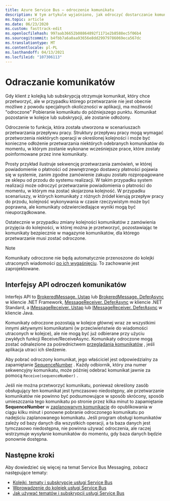 ```yaml
---
title: Azure Service Bus — odroczenie komunikatu
description: W tym artykule wyjaśniono, jak odroczyć dostarczanie komunikatów Azure Service Bus. Komunikat pozostanie w kolejce lub subskrypcji, ale zostanie odłożony.
ms.topic: article
ms.date: 06/23/2020
ms.custom: fasttrack-edit
ms.openlocfilehash: 997aab36652b08864892f1171e2b8588ec5f06b4
ms.sourcegitcommit: b4fbb7a6a0aa93656e8dd29979786069eca567dc
ms.translationtype: MT
ms.contentlocale: pl-PL
ms.lasthandoff: 04/13/2021
ms.locfileid: "107306113"
---
```

# <a name="message-deferral"></a>Odraczanie komunikatów

Gdy klient z kolejką lub subskrypcją otrzymuje komunikat, który chce przetworzyć, ale w przypadku którego przetwarzanie nie jest obecnie możliwe z powodu specjalnych okoliczności w aplikacji, ma możliwość "odroczone" Pobieranie komunikatu do późniejszego punktu. Komunikat pozostanie w kolejce lub subskrypcji, ale zostanie odłożony.

Odroczenie to funkcja, która została utworzona w scenariuszach przetwarzania przepływu pracy. Struktury przepływu pracy mogą wymagać przetworzenia niektórych operacji w określonej kolejności i może być konieczne odłożenie przetwarzania niektórych odebranych komunikatów do momentu, w którym zostanie wykonane wcześniejsze prace, które zostały poinformowane przez inne komunikaty.

Prosty przykład ilustruje sekwencję przetwarzania zamówień, w której powiadomienie o płatności od zewnętrznego dostawcy płatności pojawia się w systemie, zanim zgodne zamówienie zakupu zostało rozpropagowane ze sklepu od przodu do systemu realizacji. W takim przypadku system realizacji może odroczyć przetwarzanie powiadomienia o płatności do momentu, w którym ma zostać skojarzona kolejność. W przypadku scenariuszy, w których komunikaty z różnych źródeł kierują przepływ pracy do przodu, kolejność wykonywania w czasie rzeczywistym może być poprawna, ale komunikaty odzwierciedlające wyniki mogą być nieuporządkowane.

Ostatecznie w przypadku zmiany kolejności komunikatów z zamówienia przyjęcia do kolejności, w której można je przetworzyć, pozostawiając te komunikaty bezpiecznie w magazynie komunikatów, dla którego przetwarzanie musi zostać odroczone.

> [!NOTE]
> Komunikaty odroczone nie będą automatycznie przenoszone do kolejki utraconych wiadomości [po ich wygaśnięciu](./service-bus-dead-letter-queues.md#time-to-live). To zachowanie jest zaprojektowane.

## <a name="message-deferral-apis"></a>Interfejsy API odroczeń komunikatów

Interfejs API to [BrokeredMessage. Ustąp](/dotnet/api/microsoft.servicebus.messaging.brokeredmessage.defer#Microsoft_ServiceBus_Messaging_BrokeredMessage_Defer) lub [BrokeredMessage. DeferAsync](/dotnet/api/microsoft.servicebus.messaging.brokeredmessage.deferasync#Microsoft_ServiceBus_Messaging_BrokeredMessage_DeferAsync) w kliencie .NET Framework, [MessageReceiver. DeferAsync](/dotnet/api/microsoft.azure.servicebus.core.messagereceiver.deferasync) w kliencie .NET Standard, a [IMessageReceiver. Ustąp](/java/api/com.microsoft.azure.servicebus.imessagereceiver.defer) lub [IMessageReceiver. DeferAsync](/java/api/com.microsoft.azure.servicebus.imessagereceiver.deferasync) w kliencie Java. 

Komunikaty odroczone pozostają w kolejce głównej wraz ze wszystkimi innymi aktywnymi komunikatami (w przeciwieństwie do wiadomości utraconych w kolejce), ale nie mogą być już odbierane przy użyciu zwykłych funkcji Receive/ReceiveAsync. Komunikaty odroczone mogą zostać odnalezione za pośrednictwem [przeglądania komunikatów](message-browsing.md) , jeśli aplikacja utraci ich śledzenie.

Aby pobrać odroczony komunikat, jego właściciel jest odpowiedzialny za zapamiętanie [SequenceNumber](/dotnet/api/microsoft.azure.servicebus.message.systempropertiescollection.sequencenumber#Microsoft_Azure_ServiceBus_Message_SystemPropertiesCollection_SequenceNumber) . Każdy odbiornik, który zna numer sekwencyjny komunikatu, może później odebrać komunikat jawnie za pomocą `Receive(sequenceNumber)` .

Jeśli nie można przetworzyć komunikatu, ponieważ określony zasób obsługujący ten komunikat jest tymczasowo niedostępny, ale przetwarzanie komunikatów nie powinno być podsumowujące w sposób skrócony, sposób umieszczania tego komunikatu po stronie przez kilka minut to zapamiętanie **SequenceNumber** w [zaplanowanym komunikacie](message-sequencing.md) do opublikowania w ciągu kilku minut i ponowne pobranie odroczonego komunikatu po nadejściu zaplanowanego komunikatu. Jeśli program obsługi komunikatów zależy od bazy danych dla wszystkich operacji, a ta baza danych jest tymczasowo niedostępna, nie powinna używać odroczenia, ale raczej wstrzymuje wysyłanie komunikatów do momentu, gdy baza danych będzie ponownie dostępna.


## <a name="next-steps"></a>Następne kroki

Aby dowiedzieć się więcej na temat Service Bus Messaging, zobacz następujące tematy:

* [Kolejki, tematy i subskrypcje usługi Service Bus](service-bus-queues-topics-subscriptions.md)
* [Wprowadzenie do kolejek usługi Service Bus](service-bus-dotnet-get-started-with-queues.md)
* [Jak używać tematów i subskrypcji usługi Service Bus](service-bus-dotnet-how-to-use-topics-subscriptions.md)
